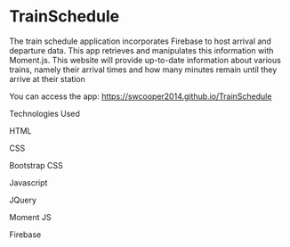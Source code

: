 # TrainSchedule

The train schedule application incorporates Firebase to host arrival and departure data. This app retrieves and manipulates this information with Moment.js. This website will provide up-to-date information about various trains, namely their arrival times and how many minutes remain until they arrive at their station

You can access the app: https://swcooper2014.github.io/TrainSchedule


Technologies Used

HTML

CSS

Bootstrap CSS

Javascript

JQuery

Moment JS

Firebase

